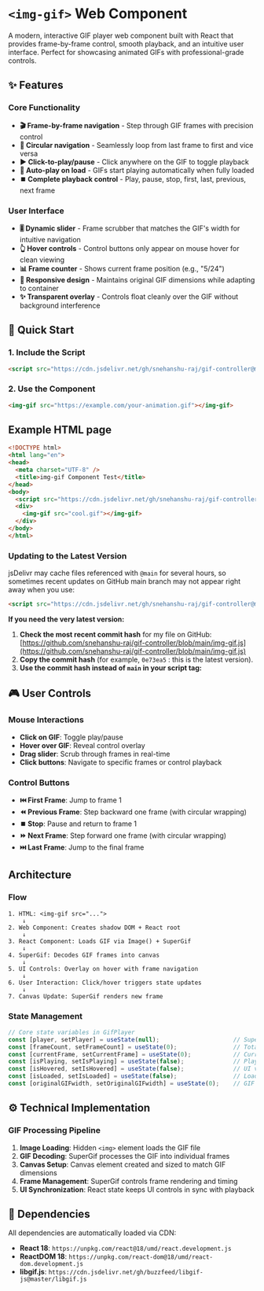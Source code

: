 # `<img-gif>` Web Component

A modern, interactive GIF player web component built with React that provides frame-by-frame control, smooth playback, and an intuitive user interface. Perfect for showcasing animated GIFs with professional-grade controls.

## ✨ Features

### Core Functionality

- **🎬 Frame-by-frame navigation** - Step through GIF frames with precision control
- **🔄 Circular navigation** - Seamlessly loop from last frame to first and vice versa
- **▶️ Click-to-play/pause** - Click anywhere on the GIF to toggle playback
- **🚀 Auto-play on load** - GIFs start playing automatically when fully loaded
- **⏹️ Complete playback control** - Play, pause, stop, first, last, previous, next frame


### User Interface

- **🎚️ Dynamic slider** - Frame scrubber that matches the GIF's width for intuitive navigation
- **👆 Hover controls** - Control buttons only appear on mouse hover for clean viewing
- **📊 Frame counter** - Shows current frame position (e.g., "5/24")
- **📱 Responsive design** - Maintains original GIF dimensions while adapting to container
- **✨ Transparent overlay** - Controls float cleanly over the GIF without background interference


## 🚀 Quick Start

### 1. Include the Script

```html
<script src="https://cdn.jsdelivr.net/gh/snehanshu-raj/gif-controller@main/img-gif.js"></script>
```

### 2. Use the Component

```html
<img-gif src="https://example.com/your-animation.gif"></img-gif>
```

## Example HTML page

```html
<!DOCTYPE html>
<html lang="en">
<head>
  <meta charset="UTF-8" />
  <title>img-gif Component Test</title>
</head>
<body>
  <script src="https://cdn.jsdelivr.net/gh/snehanshu-raj/gif-controller@main/img-gif.js"></script>
  <div>
    <img-gif src="cool.gif"></img-gif>
  </div>
</body>
</html>
```

### **Updating to the Latest Version**

jsDelivr may cache files referenced with `@main` for several hours, so sometimes recent updates on GitHub main branch may not appear right away when you use:

```html
<script src="https://cdn.jsdelivr.net/gh/snehanshu-raj/gif-controller@main/img-gif.js"></script>
```

**If you need the very latest version:**

1. **Check the most recent commit hash** for my file on GitHub:
[https://github.com/snehanshu-raj/gif-controller/blob/main/img-gif.js](https://github.com/snehanshu-raj/gif-controller/blob/main/img-gif.js)
2. **Copy the commit hash** (for example, `0e73ea5` : this is the latest version).
3. **Use the commit hash instead of `main` in your script tag:**

## 🎮 User Controls

### Mouse Interactions

- **Click on GIF**: Toggle play/pause
- **Hover over GIF**: Reveal control overlay
- **Drag slider**: Scrub through frames in real-time
- **Click buttons**: Navigate to specific frames or control playback

### Control Buttons

- **⏮️ First Frame**: Jump to frame 1
- **⏪ Previous Frame**: Step backward one frame (with circular wrapping)
- **⏹️ Stop**: Pause and return to frame 1
- **⏩ Next Frame**: Step forward one frame (with circular wrapping)
- **⏭️ Last Frame**: Jump to the final frame

## Architecture

### Flow

```
1. HTML: <img-gif src="..."> 
    ↓
2. Web Component: Creates shadow DOM + React root
    ↓
3. React Component: Loads GIF via Image() + SuperGif
    ↓
4. SuperGif: Decodes GIF frames into canvas
    ↓
5. UI Controls: Overlay on hover with frame navigation
    ↓
6. User Interaction: Click/hover triggers state updates
    ↓
7. Canvas Update: SuperGif renders new frame
```


### State Management

```javascript
// Core state variables in GifPlayer
const [player, setPlayer] = useState(null);                     // SuperGif instance
const [frameCount, setFrameCount] = useState(0);                // Total frames
const [currentFrame, setCurrentFrame] = useState(0);            // Current position
const [isPlaying, setIsPlaying] = useState(false);              // Playback state
const [isHovered, setIsHovered] = useState(false);              // UI visibility
const [isLoaded, setIsLoaded] = useState(false);                // Loading state
const [originalGIFwidth, setOriginalGIFwidth] = useState(0);    // GIF width for slider
```


## ⚙️ Technical Implementation

### GIF Processing Pipeline

1. **Image Loading**: Hidden `<img>` element loads the GIF file
2. **GIF Decoding**: SuperGif processes the GIF into individual frames
3. **Canvas Setup**: Canvas element created and sized to match GIF dimensions
4. **Frame Management**: SuperGif controls frame rendering and timing
5. **UI Synchronization**: React state keeps UI controls in sync with playback


## 🔧 Dependencies

All dependencies are automatically loaded via CDN:

- **React 18**: `https://unpkg.com/react@18/umd/react.development.js`
- **ReactDOM 18**: `https://unpkg.com/react-dom@18/umd/react-dom.development.js`
- **libgif.js**: `https://cdn.jsdelivr.net/gh/buzzfeed/libgif-js@master/libgif.js`
